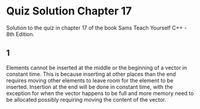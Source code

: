# Quiz Solution Chapter 17

Solution to the quiz in chapter 17 of the book Sams Teach Yourself C++ - 8th Edition.

## 1

Elements cannot be inserted at the middle or the beginning of a vector in constant time. This is because inserting at other places than the end requires moving other elements to leave room for the element to be inserted. Insertion at the end will be done in constant time, with the exception for when the vector happens to be full and more memory need to be allocated possibly requiring moving the content of the vector.
